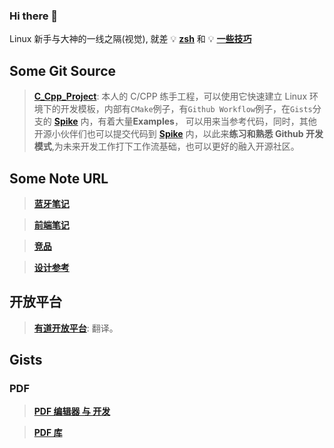 ### Hi there 👋

<!--
**Changes729/Changes729** is a ✨ _special_ ✨ repository because its `README.md` (this file) appears on your GitHub profile.

Here are some ideas to get you started:

- 🔭 I’m currently working on ...
- 🌱 I’m currently learning ...
- 👯 I’m looking to collaborate on ...
- 🤔 I’m looking for help with ...
- 💬 Ask me about ...
- 📫 How to reach me: ...
- 😄 Pronouns: ...
- ⚡ Fun fact: ...
-->

Linux 新手与大神的一线之隔(视觉), 就差 💡 **[zsh](https://github.com/ohmyzsh/ohmyzsh)** 和 💡 **[一些技巧](https://github.com/jlevy/the-art-of-command-line)**

## Some Git Source

> **[C_Cpp_Project](https://github.com/Changes729/c_cpp_project_template)**: 本人的 C/CPP 练手工程，可以使用它快速建立 Linux 环境下的开发模板，内部有`CMake`例子，有`Github Workflow`例子，在`Gists`分支的 **[Spike](https://github.com/Changes729/c_cpp_project_template/tree/gists/spike)** 内，有着大量**Examples**， 可以用来当参考代码，同时，其他开源小伙伴们也可以提交代码到 **[Spike](https://github.com/Changes729/c_cpp_project_template/tree/gists/spike)** 内，以此来**练习和熟悉 Github 开发模式**,为未来开发工作打下工作流基础，也可以更好的融入开源社区。

## Some Note URL

> **[蓝牙笔记](https://gist.github.com/Changes729/8266aa62ec9363153310b13c67c5a81f)**

> **[前端笔记](https://gist.github.com/Changes729/60f565c6ef6d25bacb403a6dab7a973d)**

> **[竞品](https://gist.github.com/Changes729/a1a5e3db39e17b62ef768388ef3d3348)**

> **[设计参考](https://gist.github.com/Changes729/513200056758f53b498a64d23c55ea90)**

## 开放平台

> **[有道开放平台](https://ai.youdao.com/gw.s#/)**: 翻译。

## Gists

### PDF

> **[PDF 编辑器 与 开发](https://wiki.archlinux.org/index.php/PDF,_PS_and_DjVu)**

> **[PDF 库](https://zh.cppreference.com/w/cpp/links/libs#PDF)**
